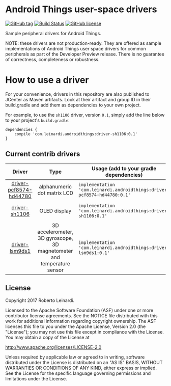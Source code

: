 # Android Things user-space drivers 

[![GitHub tag](https://img.shields.io/github/tag/leinardi/androidthings-drivers.svg?style=plastic)](https://github.com/leinardi/androidthings-drivers/releases)
[![Build Status](https://img.shields.io/travis/leinardi/androidthings-drivers/master.svg?style=plastic)](https://travis-ci.org/leinardi/androidthings-drivers)
[![GitHub license](https://img.shields.io/github/license/leinardi/androidthings-drivers.svg?style=plastic)](https://github.com/leinardi/androidthings-drivers/blob/master/LICENSE)


Sample peripheral drivers for Android Things.

NOTE: these drivers are not production-ready. They are offered as sample
implementations of Android Things user space drivers for common peripherals
as part of the Developer Preview release. There is no guarantee
of correctness, completeness or robustness.


# How to use a driver

For your convenience, drivers in this repository are also published to JCenter
as Maven artifacts. Look at their artifact and group ID in their build.gradle
and add them as dependencies to your own project.

For example, to use the `sh1106` driver, version `0.1`, simply add the line
below to your project's `build.gradle`:


```
dependencies {
    compile 'com.leinardi.androidthings:driver-sh1106:0.1'
}
```


## Current contrib drivers

<!-- DRIVER_LIST_START -->
Driver | Type | Usage (add to your gradle dependencies) | Note
:---:|:---:| --- | ---
[driver-pcf8574-hd44780](driver-pcf8574-hd44780) | alphanumeric dot matrix LCD | `implementation 'com.leinardi.androidthings:driver-pcf8574-hd44780:0.1'` | [![Bintray](https://img.shields.io/bintray/v/leinardi/androidthings/driver-pcf8574-hd44780.svg)](https://bintray.com/leinardi/androidthings/driver-pcf8574-hd44780) [changelog](driver-pcf8574-hd44780/CHANGELOG.md) [sample](sample-pcf8574-hd44780)
[driver-sh1106](driver-sh1106) | OLED display | `implementation 'com.leinardi.androidthings:driver-sh1106:0.1'` | [![Bintray](https://img.shields.io/bintray/v/leinardi/androidthings/driver-sh1106.svg)](https://bintray.com/leinardi/androidthings/driver-sh1106) [changelog](driver-sh1106/CHANGELOG.md) [sample](sample-sh1106)
[driver-lsm9ds1](driver-lsm9ds1) | 3D accelerometer, 3D gyroscope, 3D magnetometer and temperature sensor | `implementation 'com.leinardi.androidthings:driver-lsm9ds1:0.1'` | [![Bintray](https://img.shields.io/bintray/v/leinardi/androidthings/driver-lsm9ds1.svg)](https://bintray.com/leinardi/androidthings/driver-lsm9ds1) [changelog](driver-lsm9ds1/CHANGELOG.md) [sample](sample-lsm9ds1)
<!-- DRIVER_LIST_END -->

## License

Copyright 2017 Roberto Leinardi.

Licensed to the Apache Software Foundation (ASF) under one or more contributor
license agreements.  See the NOTICE file distributed with this work for
additional information regarding copyright ownership.  The ASF licenses this
file to you under the Apache License, Version 2.0 (the "License"); you may not
use this file except in compliance with the License.  You may obtain a copy of
the License at

  http://www.apache.org/licenses/LICENSE-2.0

Unless required by applicable law or agreed to in writing, software
distributed under the License is distributed on an "AS IS" BASIS, WITHOUT
WARRANTIES OR CONDITIONS OF ANY KIND, either express or implied.  See the
License for the specific language governing permissions and limitations under
the License.
